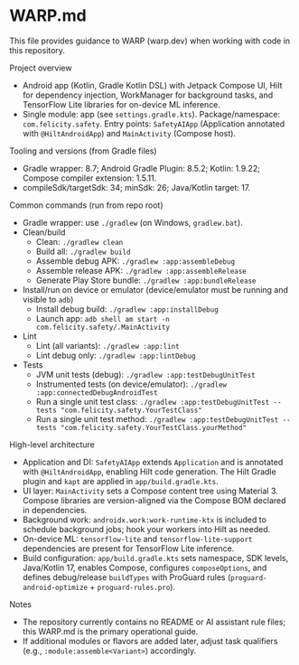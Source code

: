 # WARP.md

This file provides guidance to WARP (warp.dev) when working with code in this repository.

Project overview
- Android app (Kotlin, Gradle Kotlin DSL) with Jetpack Compose UI, Hilt for dependency injection, WorkManager for background tasks, and TensorFlow Lite libraries for on-device ML inference.
- Single module: app (see `settings.gradle.kts`). Package/namespace: `com.felicity.safety`. Entry points: `SafetyAIApp` (Application annotated with `@HiltAndroidApp`) and `MainActivity` (Compose host).

Tooling and versions (from Gradle files)
- Gradle wrapper: 8.7; Android Gradle Plugin: 8.5.2; Kotlin: 1.9.22; Compose compiler extension: 1.5.11.
- compileSdk/targetSdk: 34; minSdk: 26; Java/Kotlin target: 17.

Common commands (run from repo root)
- Gradle wrapper: use `./gradlew` (on Windows, `gradlew.bat`).
- Clean/build
  - Clean: `./gradlew clean`
  - Build all: `./gradlew build`
  - Assemble debug APK: `./gradlew :app:assembleDebug`
  - Assemble release APK: `./gradlew :app:assembleRelease`
  - Generate Play Store bundle: `./gradlew :app:bundleRelease`
- Install/run on device or emulator (device/emulator must be running and visible to `adb`)
  - Install debug build: `./gradlew :app:installDebug`
  - Launch app: `adb shell am start -n com.felicity.safety/.MainActivity`
- Lint
  - Lint (all variants): `./gradlew :app:lint`
  - Lint debug only: `./gradlew :app:lintDebug`
- Tests
  - JVM unit tests (debug): `./gradlew :app:testDebugUnitTest`
  - Instrumented tests (on device/emulator): `./gradlew :app:connectedDebugAndroidTest`
  - Run a single unit test class: `./gradlew :app:testDebugUnitTest --tests "com.felicity.safety.YourTestClass"`
  - Run a single unit test method: `./gradlew :app:testDebugUnitTest --tests "com.felicity.safety.YourTestClass.yourMethod"`

High-level architecture
- Application and DI: `SafetyAIApp` extends `Application` and is annotated with `@HiltAndroidApp`, enabling Hilt code generation. The Hilt Gradle plugin and `kapt` are applied in `app/build.gradle.kts`.
- UI layer: `MainActivity` sets a Compose content tree using Material 3. Compose libraries are version-aligned via the Compose BOM declared in dependencies.
- Background work: `androidx.work:work-runtime-ktx` is included to schedule background jobs; hook your workers into Hilt as needed.
- On-device ML: `tensorflow-lite` and `tensorflow-lite-support` dependencies are present for TensorFlow Lite inference.
- Build configuration: `app/build.gradle.kts` sets namespace, SDK levels, Java/Kotlin 17, enables Compose, configures `composeOptions`, and defines debug/release `buildTypes` with ProGuard rules (`proguard-android-optimize` + `proguard-rules.pro`).

Notes
- The repository currently contains no README or AI assistant rule files; this WARP.md is the primary operational guide.
- If additional modules or flavors are added later, adjust task qualifiers (e.g., `:module:assemble<Variant>`) accordingly.
